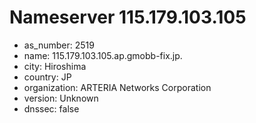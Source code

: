 # Nameserver 115.179.103.105

* as_number: 2519
* name: 115.179.103.105.ap.gmobb-fix.jp.
* city: Hiroshima
* country: JP
* organization: ARTERIA Networks Corporation
* version: Unknown
* dnssec: false
